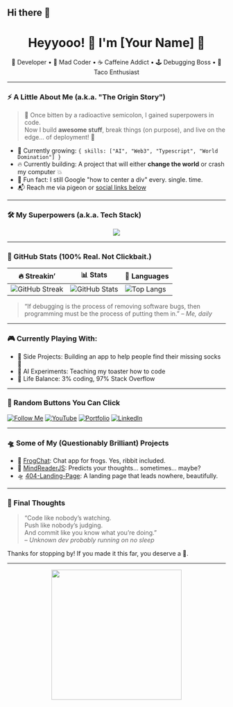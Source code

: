 ## Hi there 👋

<h1 align="center">Heyyooo! 👋 I'm [Your Name] 🎉</h1>
<p align="center">
  🚀 Developer • 🧠 Mad Coder • ☕ Caffeine Addict • 🕹️ Debugging Boss • 🌮 Taco Enthusiast
</p>

---

### ⚡ A Little About Me (a.k.a. "The Origin Story")
> 🧬 Once bitten by a radioactive semicolon, I gained superpowers in code.  
Now I build **awesome stuff**, break things (on purpose), and live on the edge... of deployment! 🚨

- 🌱 Currently growing: `{ skills: ["AI", "Web3", "Typescript", "World Domination"] }`
- 🔥 Currently building: A project that will either **change the world** or crash my computer 💥
- 🤔 Fun fact: I still Google "how to center a div" every. single. time.
- 📬 Reach me via pigeon or [social links below](#📫-catch-me-on-the-interwebs)

---

### 🛠️ My Superpowers (a.k.a. Tech Stack)

<div align="center">
  <img src="https://skillicons.dev/icons?i=js,ts,react,html,css,tailwind,nodejs,python,java,mongodb,canva,r,git,aws&perline=8" />
</div>

---

### 🧙 GitHub Stats (100% Real. Not Clickbait.)

| 🔥 Streakin’ | 📊 Stats | 🧠 Languages |
|--------------|-----------|-------------|
| ![GitHub Streak](https://streak-stats.demolab.com?user=Nixantsingh943&theme=tokyonight&hide_border=true) | ![GitHub Stats](https://github-readme-stats.vercel.app/api?username=Nixantsingh943&show_icons=true&theme=radical) | ![Top Langs](https://github-readme-stats.vercel.app/api/top-langs/?username=Nixantsingh943&layout=compact&theme=radical) |

> “If debugging is the process of removing software bugs, then programming must be the process of putting them in.” – *Me, daily*

---

### 🎮 Currently Playing With:
- 🧪 Side Projects: Building an app to help people find their missing socks 🧦
- 🤖 AI Experiments: Teaching my toaster how to code
- 🧘 Life Balance: 3% coding, 97% Stack Overflow

---

### 🧨 Random Buttons You Can Click

[![Follow Me](https://img.shields.io/github/followers/Nixantsingh943?label=Follow%20Me%20🤩&style=social)](https://github.com/Nixantsingh943)
[![YouTube](https://img.shields.io/badge/-Subscribe-red?style=for-the-badge&logo=youtube&logoColor=white)](https://youtube.com/yourchannel)
[![Portfolio](https://img.shields.io/badge/-My%20Website-black?style=for-the-badge&logo=firefox&logoColor=white)](https://yourwebsite.com)
[![LinkedIn](https://img.shields.io/badge/-Hire%20Me-blue?style=for-the-badge&logo=linkedin&logoColor=white)](https://linkedin.com/in/yourusername)

---

### 🛸 Some of My (Questionably Brilliant) Projects

- 🐸 [FrogChat](https://github.com/Nixantsingh943/passpy): Chat app for frogs. Yes, ribbit included.
- 🧠 [MindReaderJS](https://github.com/Nixantsingh943/simple_Currency-convertor): Predicts your thoughts… sometimes… maybe?
- 🛸 [404-Landing-Page](https://github.com/yourusername/404-landing): A landing page that leads nowhere, beautifully.

---

### 🧃 Final Thoughts

> “Code like nobody’s watching.  
> Push like nobody’s judging.  
> And commit like you know what you’re doing.”  
> – *Unknown dev probably running on no sleep*

Thanks for stopping by! If you made it this far, you deserve a 🍪.

---

<p align="center">
  <img src="https://media.giphy.com/media/3ohzdIuqJoo8QdKlnW/giphy.gif" width="300" />
</p>


